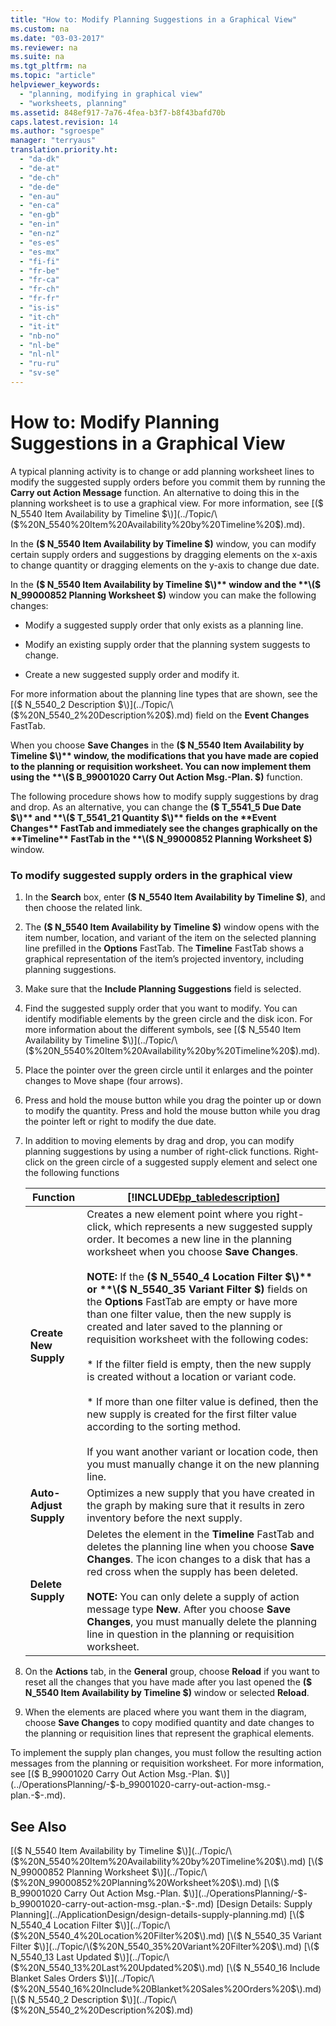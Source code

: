 ```yaml
---
title: "How to: Modify Planning Suggestions in a Graphical View"
ms.custom: na
ms.date: "03-03-2017"
ms.reviewer: na
ms.suite: na
ms.tgt_pltfrm: na
ms.topic: "article"
helpviewer_keywords: 
  - "planning, modifying in graphical view"
  - "worksheets, planning"
ms.assetid: 848ef917-7a76-4fea-b3f7-b8f43bafd70b
caps.latest.revision: 14
ms.author: "sgroespe"
manager: "terryaus"
translation.priority.ht: 
  - "da-dk"
  - "de-at"
  - "de-ch"
  - "de-de"
  - "en-au"
  - "en-ca"
  - "en-gb"
  - "en-in"
  - "en-nz"
  - "es-es"
  - "es-mx"
  - "fi-fi"
  - "fr-be"
  - "fr-ca"
  - "fr-ch"
  - "fr-fr"
  - "is-is"
  - "it-ch"
  - "it-it"
  - "nb-no"
  - "nl-be"
  - "nl-nl"
  - "ru-ru"
  - "sv-se"
---
```

# How to: Modify Planning Suggestions in a Graphical View
A typical planning activity is to change or add planning worksheet lines to modify the suggested supply orders before you commit them by running the **Carry out Action Message** function. An alternative to doing this in the planning worksheet is to use a graphical view. For more information, see [\($ N\_5540 Item Availability by Timeline $\)](../Topic/\($%20N_5540%20Item%20Availability%20by%20Timeline%20$\).md).  
  
 In the **\($ N\_5540 Item Availability by Timeline $\)** window, you can modify certain supply orders and suggestions by dragging elements on the x\-axis to change quantity or dragging elements on the y\-axis to change due date.  
  
 In the **\($ N\_5540 Item Availability by Timeline $\)** window and the **\($ N\_99000852 Planning Worksheet $\)** window you can make the following changes:  
  
-   Modify a suggested supply order that only exists as a planning line.  
  
-   Modify an existing supply order that the planning system suggests to change.  
  
-   Create a new suggested supply order and modify it.  
  
 For more information about the planning line types that are shown, see the [\($ N\_5540\_2 Description $\)](../Topic/\($%20N_5540_2%20Description%20$\).md) field on the **Event Changes** FastTab.  
  
 When you choose **Save Changes** in the **\($ N\_5540 Item Availability by Timeline $\)** window, the modifications that you have made are copied to the planning or requisition worksheet. You can now implement them using the **\($ B\_99001020 Carry Out Action Msg.\-Plan. $\)** function.  
  
 The following procedure shows how to modify supply suggestions by drag and drop. As an alternative, you can change the **\($ T\_5541\_5 Due Date $\)** and **\($ T\_5541\_21 Quantity $\)** fields on the **Event Changes** FastTab and immediately see the changes graphically on the **Timeline** FastTab in the **\($ N\_99000852 Planning Worksheet $\)** window.  
  
### To modify suggested supply orders in the graphical view  
  
1.  In the **Search** box, enter **\($ N\_5540 Item Availability by Timeline $\)**, and then choose the related link.  
  
2.  The **\($ N\_5540 Item Availability by Timeline $\)** window opens with the item number, location, and variant of the item on the selected planning line prefilled in the **Options** FastTab. The **Timeline** FastTab shows a graphical representation of the item’s projected inventory, including planning suggestions.  
  
3.  Make sure that the **Include Planning Suggestions** field is selected.  
  
4.  Find the suggested supply order that you want to modify. You can identify modifiable elements by the green circle and the disk icon. For more information about the different symbols, see [\($ N\_5540 Item Availability by Timeline $\)](../Topic/\($%20N_5540%20Item%20Availability%20by%20Timeline%20$\).md).  
  
5.  Place the pointer over the green circle until it enlarges and the pointer changes to Move shape \(four arrows\).  
  
6.  Press and hold the mouse button while you drag the pointer up or down to modify the quantity. Press and hold the mouse button while you drag the pointer left or right to modify the due date.  
  
7.  In addition to moving elements by drag and drop, you can modify planning suggestions by using a number of right\-click functions. Right\-click on the green circle of a suggested supply element and select one the following functions  
  
    |Function|[!INCLUDE[bp_tabledescription](../ApplicationDesign/includes/bp_tabledescription_md.md)]|  
    |--------------|---------------------------------------|  
    |**Create New Supply**|Creates a new element point where you right\-click, which represents a new suggested supply order. It becomes a new line in the planning worksheet when you choose **Save Changes**.<br /><br /> **NOTE:** If the **\($ N\_5540\_4 Location Filter $\)** or **\($ N\_5540\_35 Variant Filter $\)** fields on the **Options** FastTab are empty or have more than one filter value, then the new supply is created and later saved to the planning or requisition worksheet with the following codes:<br /><br /> \* If the filter field is empty, then the new supply is created without a location or variant code.<br /><br /> \* If more than one filter value is defined, then the new supply is created for the first filter value according to the sorting method.<br /><br /> If you want another variant or location code, then you must manually change it on the new planning line.|  
    |**Auto\-Adjust Supply**|Optimizes a new supply that you have created in the graph by making sure that it results in zero inventory before the next supply.|  
    |**Delete Supply**|Deletes the element in the **Timeline** FastTab and deletes the planning line when you choose **Save Changes**. The icon changes to a disk that has a red cross when the supply has been deleted.<br /><br /> **NOTE:** You can only delete a supply of action message type **New**. After you choose **Save Changes**, you must manually delete the planning line in question in the planning or requisition worksheet.|  
  
8.  On the **Actions** tab, in the **General** group, choose **Reload** if you want to reset all the changes that you have made after you last opened the **\($ N\_5540 Item Availability by Timeline $\)** window or selected **Reload**.  
  
9. When the elements are placed where you want them in the diagram, choose **Save Changes** to copy modified quantity and date changes to the planning or requisition lines that represent the graphical elements.  
  
 To implement the supply plan changes, you must follow the resulting action messages from the planning or requisition worksheet. For more information, see [\($ B\_99001020 Carry Out Action Msg.\-Plan. $\)](../OperationsPlanning/-$-b_99001020-carry-out-action-msg.-plan.-$-.md).  
  
## See Also  
 [\($ N\_5540 Item Availability by Timeline $\)](../Topic/\($%20N_5540%20Item%20Availability%20by%20Timeline%20$\).md)   
 [\($ N\_99000852 Planning Worksheet $\)](../Topic/\($%20N_99000852%20Planning%20Worksheet%20$\).md)   
 [\($ B\_99001020 Carry Out Action Msg.\-Plan. $\)](../OperationsPlanning/-$-b_99001020-carry-out-action-msg.-plan.-$-.md)   
 [Design Details: Supply Planning](../ApplicationDesign/design-details-supply-planning.md)   
 [\($ N\_5540\_4 Location Filter $\)](../Topic/\($%20N_5540_4%20Location%20Filter%20$\).md)   
 [\($ N\_5540\_35 Variant Filter $\)](../Topic/\($%20N_5540_35%20Variant%20Filter%20$\).md)   
 [\($ N\_5540\_13 Last Updated $\)](../Topic/\($%20N_5540_13%20Last%20Updated%20$\).md)   
 [\($ N\_5540\_16 Include Blanket Sales Orders $\)](../Topic/\($%20N_5540_16%20Include%20Blanket%20Sales%20Orders%20$\).md)   
 [\($ N\_5540\_2 Description $\)](../Topic/\($%20N_5540_2%20Description%20$\).md)